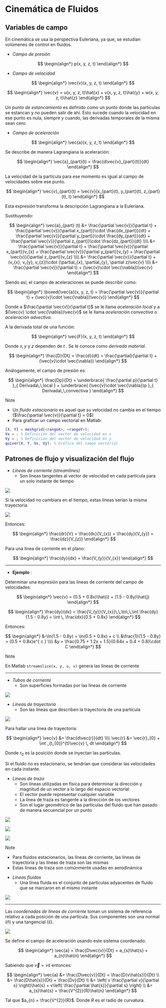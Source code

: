 # Cinemática de Fluidos

## Variables de campo

En cinemática se usa la perspectiva Euleriana, ya que, se estudian volúmenes de control en fluidos.

- _Campo de presión_ 

$$
\begin{align*}
	p(x, y, z, t)
\end{align*}
$$

- _Campo de velocidad_ 

$$
\begin{align*}
	\vec{v}(x, y, z, t) 
\end{align*}
$$

$$
\begin{align*}
	\vec{v} = u(x, y, z, t)\hat{x} + v(x, y, z, t)\hat{y} + w(x, y, z, t)\hat{z}
\end{align*}
$$

Un _punto de estancamiento_ es definido como un punto donde las partículas se estancan y no pueden salir de ahí. Esto sucede cuando la velocidad en ese punto es nula, siempre y cuando, las derivadas temporales de la misma sean cero.

- _Campo de aceleración_ 

$$
\begin{align*}
	\vec{a}(x, y, z, t)
\end{align*}
$$

Se describe de manera Lagrangiana la aceleración:

$$
\begin{align*}
	\vec{a}_{part}(t) = \frac{d\vec{v}_{part}(t)}{dt} 
\end{align*}
$$

La velocidad de la partícula para ese momento es igual al campo de velocidades sobre ese punto.

$$
\begin{align*}
	\vec{v}_{part}(t) = \vec{v}(x_{part}(t), y_{part}(t), z_{part}(t), t)
\end{align*}
$$

Esta expresión transforma la descripción Lagrangiana a la Euleriana.

Sustituyendo:

$$
\begin{align*}
	\vec{a}_{part} (t) &= \frac{\partial \vec{v}}{\partial t} + \frac{\partial \vec{v}}{\partial x_{part}}\cdot \frac{dx_{part}}{dt} + \frac{\partial \vec{v}}{\partial y_{part}}\cdot \frac{dy_{part}}{dt} + \frac{\partial \vec{v}}{\partial z_{part}}\cdot \frac{dz_{part}}{dt}  \\\\
	&= \frac{\partial \vec{v}}{\partial t} + \frac{\partial \vec{v}}{\partial x_{part}}v_{x} + \frac{\partial \vec{v}}{\partial y_{part}}v_{y} + \frac{\partial \vec{v}}{\partial z_{part}}v_{z} \\\\
	&= \frac{\partial \vec{v}}{\partial t} + (v_{x}, v_{y}, v_{z})\cdot (\partial_{x}, \partial_{y}, \partial z)\vec{v} \\\\
	&= \frac{\partial \vec{v}}{\partial t} + (\vec{v}\cdot \vec{\nabla})\vec{v}
\end{align*}
$$

Siendo así, el campo de aceleraciones se puede describir como:

$$
\begin{align*}
	\boxed{\vec{a}(x, y, z, t) = \frac{\partial \vec{v}}{\partial t} + (\vec{v}\cdot \vec{\nabla})\vec{v}}
\end{align*}
$$


Donde a $\frac{\partial \vec{v}}{\partial t}$ se le llama _aceleración local_ y a $(\vec{v} \cdot  \vec{\nabla})\vec{v}$ se le llama _aceleración convectiva_ o _aceleración advectiva_.

A la derivada total de una función:

$$
\begin{align*}
	\vec{F}(x, y, z, t)
\end{align*}
$$

Donde $x, y$ y $z$ dependen de $t$ .
Se le conoce como _derivada material_.

$$
\begin{align*}
	\frac{D}{Dt} = \frac{d}{dt} = \frac{\partial}{\partial t} + (\vec{v}\cdot \vec{\nabla})
\end{align*}
$$

Análogamente, el campo de presión es:

$$
\begin{align*}
	\frac{Dp}{Dt} = \underbrace{ \frac{\partial p}{\partial t} }_{ Derivada\,\,local } + \underbrace{ (\vec{v}\cdot \vec{\nabla})p }_{ Derivada\,\,convectiva }
\end{align*}
$$


>[!Note]
>- Un _fluido estacionario_ es aquel que su velocidad no cambia en el tiempo ($\frac{\partial \vec{v}}{\partial t} = 0$)
>- Para graficar un campo vectorial en Matlab:
```Matlab
[X, Y] = meshgrid(<rangoX>, <rangoY>);
Vx = ; % Definición del vector de velocidad en x
Vy = ; % Definición del vector de velocidad en y
quiver(X, Y, Vx, Vy); % Gráfica del campo vectorial
 ```


## Patrones de flujo y visualización del flujo

- _Líneas de corriente (streamlines)_
	- Son líneas tangentes al vector de velocidad en cada partícula para un solo instante de tiempo

![](attachments/Pasted%20image%2020230416140833.png)

Si la velocidad no cambiara en el tiempo, estas líneas serían la misma trayectoria.

![](attachments/Pasted%20image%2020230501151041.png)

Entonces:

$$
\begin{align*}
	\frac{dr}{V} = \frac{dx}{V_{x}} = \frac{dy}{V_{y}} = \frac{dz}{V_{z}}
\end{align*}
$$

Para una línea de corriente en el plano:

$$
\begin{align*}
	\frac{dy}{dx} = \frac{V_{y}}{V_{x}}
\end{align*}
$$

---

- __Ejemplo__ :

Determinar una expresión para las líneas de corriente del campo de velocidades:

$$
\begin{align*}
	\vec{v} = (0.5 + 0.8x)\hat{i} + (1.5 - 0.8y)\hat{j}
\end{align*}
$$

$$
\begin{align*}
	\frac{dy}{dx} = \frac{V_{y}}{V_{x}}\,\,\to\,\,\int \frac{dy}{1.5 - 0.8y} = \int  \, \frac{dx}{0.5 + 0.8x}
\end{align*}
$$

Entonces:

$$
\begin{align*}
	&-\ln(1.5 - 0.8y) = \ln(0.5 + 0.8x) + c \\
	&\frac{1}{1.5 - 0.8y} = (0.5 + 0.8x)e^{ c } \\\\
	&y = \frac{0.75 + 1.2x + 1.5}{0.64x + 0.4 + 0.8}\cdot C 
\end{align*}
$$

>[!Note]
>En Matlab `streamslice(x, y, u, v)` genera las líneas de corriente

---


- _Tubos de corriente_
	- Son superficies formadas por las líneas de corriente

![](attachments/Pasted%20image%2020230501152946.png)


- _Líneas de trayectoria_
	- Son las líneas que describen la trayectoria de una partícula

![](attachments/Pasted%20image%2020230416142111.png)

Para hallar una línea de trayectoria:

$$
\begin{align*}
	\vec{v} &= \frac{d\vec{r}}{dt} \\\\
	\vec{r} &= \vec{r}_{0} + \int _{t_{0}}^{t}\vec{v} \, dt
\end{align*}
$$

Donde $r_{0}$ es la posición donde se inyectan las partículas.

Si el fluido no es estacionario, se tendrían que considerar las velocidades en cada instante.


- _Líneas de traza_
	- Son líneas utilizadas en física para determinar la dirección y magnitud de un vector a lo largo del espacio vectorial
	- El vector puede representar cualquier variable
	- La línea de traza es tangente a la dirección de los vectores
	- Son el lugar geométrico de las partículas del fluido que han pasado de manera secuencial por un punto

![](attachments/Pasted%20image%2020230416141532.png)

![](attachments/Pasted%20image%2020230501153820.png)

![](attachments/Pasted%20image%2020230501153841.png)


>[!Note]
>- Para fluidos estacionarios, las líneas de corriente, las líneas de trayectoria y las líneas de traza son las mismas
>- Estas líneas de traza son comúnmente usadas en aerodinámica


- _Líneas fluidas_
	- Una línea fluida es el conjunto de partículas adyacentes de fluido que se marcaron en el mismo instante

![](attachments/Pasted%20image%2020230501154058.png)

---

Las _coordenadas de líneas de corriente_ toman un sistema de referencia relativo a cada posición de una partícula. Sus componentes son una normal ($\hat{n}$) y una tangencial ($\hat{s}$).

![](attachments/Pasted%20image%2020230416142540.png)

Se define el campo de aceleración usando este sistema coordenado.

$$
\begin{align*}
	\vec{a} = \frac{D\vec{v}}{Dt} = a_{s}\hat{s} + a_{n}\hat{n}
\end{align*}
$$


Sabiendo que $\vec{v} = v\hat{s}$ entonces:

$$
\begin{align*}
	\vec{a} &= \frac{D\vec{v}}{Dt} = \frac{D(v\hat{s})}{Dt} \\
	&= \frac{D\hat{s}}{Dt} + \frac{Dv}{Dt} \\
	&= \left( v \frac{\partial v}{\partial s} \right)\hat{s} + v\left( \frac{\partial \hat{s}}{\partial s} \right) \\
	&= a_{s}\hat{s} + \frac{V^{2}}{R}\hat{n}
\end{align*}
$$

Tal que $a_{n} = \frac{V^{2}}{R}$. Donde $R$ es el radio de curvatura.



